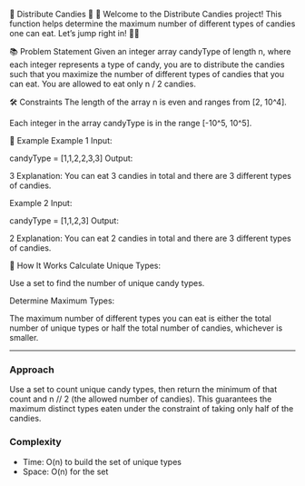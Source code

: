 🍬 Distribute Candies 🎉
👋 Welcome to the Distribute Candies project! This function helps determine the maximum number of different types of candies one can eat. Let’s jump right in! 🏊‍♂️

📚 Problem Statement
Given an integer array candyType of length n, where each integer represents a type of candy, you are to distribute the candies such that you maximize the number of different types of candies that you can eat. You are allowed to eat only n / 2 candies.

🛠️ Constraints
The length of the array n is even and ranges from [2, 10^4].

Each integer in the array candyType is in the range [-10^5, 10^5].

🌟 Example
Example 1
Input:

candyType = [1,1,2,2,3,3]
Output:

3
Explanation: You can eat 3 candies in total and there are 3 different types of candies.

Example 2
Input:

candyType = [1,1,2,3]
Output:

2
Explanation: You can eat 2 candies in total and there are 3 different types of candies.

🚀 How It Works
Calculate Unique Types:

Use a set to find the number of unique candy types.

Determine Maximum Types:

The maximum number of different types you can eat is either the total number of unique types or half the total number of candies, whichever is smaller.

---

### Approach
Use a set to count unique candy types, then return the minimum of that count and n // 2 (the allowed number of candies). This guarantees the maximum distinct types eaten under the constraint of taking only half of the candies.

### Complexity
- Time: O(n) to build the set of unique types
- Space: O(n) for the set